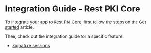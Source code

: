 ﻿# Integration Guide - Rest PKI Core

To integrate your app to [Rest PKI Core](../index.md), first follow the steps on the [Get started](get-started.md) article.

Then, check out the integration guide for a specific feature:

* [Signature sessions](signature-sessions/index.md)
